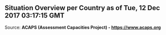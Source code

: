 ## Situation Overview per Country as of Tue, 12 Dec 2017 03:17:15 GMT

Source: **ACAPS (Assessment Capacities Project) - https://www.acaps.org**